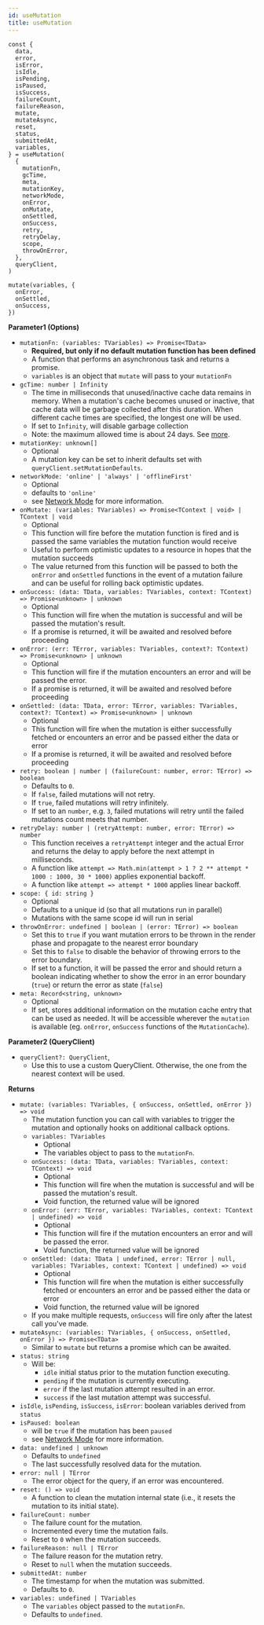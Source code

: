 ```yaml
---
id: useMutation
title: useMutation
---
```


```tsx
const {
  data,
  error,
  isError,
  isIdle,
  isPending,
  isPaused,
  isSuccess,
  failureCount,
  failureReason,
  mutate,
  mutateAsync,
  reset,
  status,
  submittedAt,
  variables,
} = useMutation(
  {
    mutationFn,
    gcTime,
    meta,
    mutationKey,
    networkMode,
    onError,
    onMutate,
    onSettled,
    onSuccess,
    retry,
    retryDelay,
    scope,
    throwOnError,
  },
  queryClient,
)

mutate(variables, {
  onError,
  onSettled,
  onSuccess,
})
```

**Parameter1 (Options)**

- `mutationFn: (variables: TVariables) => Promise<TData>`
  - **Required, but only if no default mutation function has been defined**
  - A function that performs an asynchronous task and returns a promise.
  - `variables` is an object that `mutate` will pass to your `mutationFn`
- `gcTime: number | Infinity`
  - The time in milliseconds that unused/inactive cache data remains in memory. When a mutation's cache becomes unused or inactive, that cache data will be garbage collected after this duration. When different cache times are specified, the longest one will be used.
  - If set to `Infinity`, will disable garbage collection
  - Note: the maximum allowed time is about 24 days. See [more](https://developer.mozilla.org/en-US/docs/Web/API/setTimeout#maximum_delay_value).
- `mutationKey: unknown[]`
  - Optional
  - A mutation key can be set to inherit defaults set with `queryClient.setMutationDefaults`.
- `networkMode: 'online' | 'always' | 'offlineFirst'`
  - Optional
  - defaults to `'online'`
  - see [Network Mode](../../guides/network-mode.md) for more information.
- `onMutate: (variables: TVariables) => Promise<TContext | void> | TContext | void`
  - Optional
  - This function will fire before the mutation function is fired and is passed the same variables the mutation function would receive
  - Useful to perform optimistic updates to a resource in hopes that the mutation succeeds
  - The value returned from this function will be passed to both the `onError` and `onSettled` functions in the event of a mutation failure and can be useful for rolling back optimistic updates.
- `onSuccess: (data: TData, variables: TVariables, context: TContext) => Promise<unknown> | unknown`
  - Optional
  - This function will fire when the mutation is successful and will be passed the mutation's result.
  - If a promise is returned, it will be awaited and resolved before proceeding
- `onError: (err: TError, variables: TVariables, context?: TContext) => Promise<unknown> | unknown`
  - Optional
  - This function will fire if the mutation encounters an error and will be passed the error.
  - If a promise is returned, it will be awaited and resolved before proceeding
- `onSettled: (data: TData, error: TError, variables: TVariables, context?: TContext) => Promise<unknown> | unknown`
  - Optional
  - This function will fire when the mutation is either successfully fetched or encounters an error and be passed either the data or error
  - If a promise is returned, it will be awaited and resolved before proceeding
- `retry: boolean | number | (failureCount: number, error: TError) => boolean`
  - Defaults to `0`.
  - If `false`, failed mutations will not retry.
  - If `true`, failed mutations will retry infinitely.
  - If set to an `number`, e.g. `3`, failed mutations will retry until the failed mutations count meets that number.
- `retryDelay: number | (retryAttempt: number, error: TError) => number`
  - This function receives a `retryAttempt` integer and the actual Error and returns the delay to apply before the next attempt in milliseconds.
  - A function like `attempt => Math.min(attempt > 1 ? 2 ** attempt * 1000 : 1000, 30 * 1000)` applies exponential backoff.
  - A function like `attempt => attempt * 1000` applies linear backoff.
- `scope: { id: string }`
  - Optional
  - Defaults to a unique id (so that all mutations run in parallel)
  - Mutations with the same scope id will run in serial
- `throwOnError: undefined | boolean | (error: TError) => boolean`
  - Set this to `true` if you want mutation errors to be thrown in the render phase and propagate to the nearest error boundary
  - Set this to `false` to disable the behavior of throwing errors to the error boundary.
  - If set to a function, it will be passed the error and should return a boolean indicating whether to show the error in an error boundary (`true`) or return the error as state (`false`)
- `meta: Record<string, unknown>`
  - Optional
  - If set, stores additional information on the mutation cache entry that can be used as needed. It will be accessible wherever the `mutation` is available (eg. `onError`, `onSuccess` functions of the `MutationCache`).

**Parameter2 (QueryClient)**

- `queryClient?: QueryClient`,
  - Use this to use a custom QueryClient. Otherwise, the one from the nearest context will be used.

**Returns**

- `mutate: (variables: TVariables, { onSuccess, onSettled, onError }) => void`
  - The mutation function you can call with variables to trigger the mutation and optionally hooks on additional callback options.
  - `variables: TVariables`
    - Optional
    - The variables object to pass to the `mutationFn`.
  - `onSuccess: (data: TData, variables: TVariables, context: TContext) => void`
    - Optional
    - This function will fire when the mutation is successful and will be passed the mutation's result.
    - Void function, the returned value will be ignored
  - `onError: (err: TError, variables: TVariables, context: TContext | undefined) => void`
    - Optional
    - This function will fire if the mutation encounters an error and will be passed the error.
    - Void function, the returned value will be ignored
  - `onSettled: (data: TData | undefined, error: TError | null, variables: TVariables, context: TContext | undefined) => void`
    - Optional
    - This function will fire when the mutation is either successfully fetched or encounters an error and be passed either the data or error
    - Void function, the returned value will be ignored
  - If you make multiple requests, `onSuccess` will fire only after the latest call you've made.
- `mutateAsync: (variables: TVariables, { onSuccess, onSettled, onError }) => Promise<TData>`
  - Similar to `mutate` but returns a promise which can be awaited.
- `status: string`
  - Will be:
    - `idle` initial status prior to the mutation function executing.
    - `pending` if the mutation is currently executing.
    - `error` if the last mutation attempt resulted in an error.
    - `success` if the last mutation attempt was successful.
- `isIdle`, `isPending`, `isSuccess`, `isError`: boolean variables derived from `status`
- `isPaused: boolean`
  - will be `true` if the mutation has been `paused`
  - see [Network Mode](../../guides/network-mode.md) for more information.
- `data: undefined | unknown`
  - Defaults to `undefined`
  - The last successfully resolved data for the mutation.
- `error: null | TError`
  - The error object for the query, if an error was encountered.
- `reset: () => void`
  - A function to clean the mutation internal state (i.e., it resets the mutation to its initial state).
- `failureCount: number`
  - The failure count for the mutation.
  - Incremented every time the mutation fails.
  - Reset to `0` when the mutation succeeds.
- `failureReason: null | TError`
  - The failure reason for the mutation retry.
  - Reset to `null` when the mutation succeeds.
- `submittedAt: number`
  - The timestamp for when the mutation was submitted.
  - Defaults to `0`.
- `variables: undefined | TVariables`
  - The `variables` object passed to the `mutationFn`.
  - Defaults to `undefined`.
